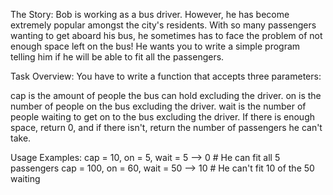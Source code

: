The Story:
Bob is working as a bus driver. However, he has become extremely popular amongst the city's residents. With so many passengers wanting to get aboard his bus, he sometimes has to face the problem of not enough space left on the bus! He wants you to write a simple program telling him if he will be able to fit all the passengers.

Task Overview:
You have to write a function that accepts three parameters:

cap is the amount of people the bus can hold excluding the driver.
on is the number of people on the bus excluding the driver.
wait is the number of people waiting to get on to the bus excluding the driver.
If there is enough space, return 0, and if there isn't, return the number of passengers he can't take.

Usage Examples:
cap = 10, on = 5, wait = 5 --> 0 # He can fit all 5 passengers
cap = 100, on = 60, wait = 50 --> 10 # He can't fit 10 of the 50 waiting